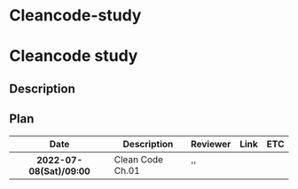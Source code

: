 # Cleancode-study
Cleancode study
===================


## Description

## Plan

<table width="100%">
    <thead>
        <th>Date</th>
        <th>Description</th>
        <th>Reviewer</th>
        <th>Link</th>
        <th>ETC</th>
    </thead>
    <tbody>
        <tr>
            <th>2022-07-08(Sat)/09:00</th>
            <td>Clean Code Ch.01</td>
            <td>''</td>
            <td></td>
            <td></td>
        </tr>
    </tbody>
</table>

